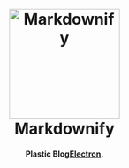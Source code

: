 <h1 align="center">
  <br>
  <a href="http://www.amitmerchant.com/electron-markdownify"><img src="https://scontent.ftbs5-3.fna.fbcdn.net/v/t39.30808-6/316188281_5632139346822366_4057749523181470311_n.jpg?_nc_cat=101&ccb=1-7&_nc_sid=9c7eae&_nc_eui2=AeHOvKPmpzDwiYPPxd-PNogtorUuRRGZdOuitS5FEZl060XLfCgDihTQJIxVyn_9iAeyOqZDX3VGolNXsrjy6S3E&_nc_ohc=06iTBoFdeEgAX_7jAxE&_nc_ht=scontent.ftbs5-3.fna&oh=00_AfCKgjkExOSICRrgw63T9crKIMb0Fud3BzHG0tTRIKY6GA&oe=6571E059" alt="Markdownify" width="200"></a>
  <br>
  Markdownify
  <br>
</h1>

<h4 align="center">Plastic Blog<a href="https://scontent.ftbs5-3.fna.fbcdn.net/v/t39.30808-6/316188281_5632139346822366_4057749523181470311_n.jpg?_nc_cat=101&ccb=1-7&_nc_sid=9c7eae&_nc_eui2=AeHOvKPmpzDwiYPPxd-PNogtorUuRRGZdOuitS5FEZl060XLfCgDihTQJIxVyn_9iAeyOqZDX3VGolNXsrjy6S3E&_nc_ohc=06iTBoFdeEgAX_7jAxE&_nc_ht=scontent.ftbs5-3.fna&oh=00_AfCKgjkExOSICRrgw63T9crKIMb0Fud3BzHG0tTRIKY6GA&oe=6571E059" target="_blank">Electron</a>.</h4>
